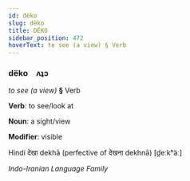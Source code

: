 ```yaml
---
id: dëko
slug: dëko
title: DËKO
sidebar_position: 472
hoverText: to see (a view) § Verb
---
```


### dëko&emsp;<span kind="abugida">ʌʇɔ</span>

*to see (a view)* **§** Verb

**Verb**: to see/look at

**Noun**: a sight/view

**Modifier**: visible

Hindi देखा dekhā (perfective of देखना dekhnā) [d̪eːkʰäː]

*Indo-Iranian Language Family*